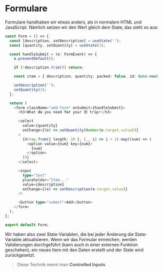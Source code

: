 # Formulare

Formulare handhaben wir etwas anders, als in normalem HTML und JavaScript. Nämlich setzen wir den Wert gleich dem State; das sieht so aus:

````Typescript
const Form = () => {
  const [description, setDescription] = useState('');
  const [quantity, setQuantity] = useState(1);

  const handleSubmit = (e: FormEvent) => {
    e.preventDefault();

    if (!description.trim()) return;

    const item = { description, quantity, packed: false, id: Date.now() };

    setDescription('');
    setQuantity(1);
  };

  return (
    <form className="add-form" onSubmit={handleSubmit}>
      <h3>What do you need for your 😍 trip?</h3>

      <select
        value={quantity}
        onChange={(e) => setQuantity(Number(e.target.value))}
      >
        {Array.from({ length: 20 }, (_, i) => i + 1).map((num) => (
          <option value={num} key={num}>
            {num}
          </option>
        ))}
      </select>

      <input
        type="text"
        placeholder="Item..."
        value={description}
        onChange={(e) => setDescription(e.target.value)}
      />

      <button type="submit">Add</button>
    </form>
  );
};

export default Form;
````

Wir haben also zwei State-Variablen, die bei jeder Änderung die State-Variable aktualisieren. Wenn wir das Formular einreichen, werden 
Validierungen durchgeführt (kann auch in einer externen Funktion geschehen), ein neues Item mit den Daten erstellt und der State wird zurückgesetzt. 

> Diese Technik nennt man **Controlled Inputs**